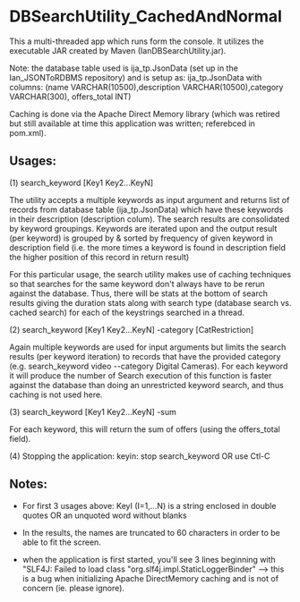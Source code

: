 # DBSearchUtility_CachedAndNormal

This a multi-threaded app which runs form the console.  It utilizes the executable JAR created by Maven (IanDBSearchUtility.jar).

Note: the database table used is ija_tp.JsonData (set up in the Ian_JSONToRDBMS repository) and is setup as: ija_tp.JsonData with columns:
(name VARCHAR(10500),description VARCHAR(10500),category VARCHAR(300), offers_total INT)

Caching is done via the Apache Direct Memory library (which was retired but still available at time this application was written; referebced in pom.xml).

Usages:
-------

(1) search_keyword [Key1 Key2...KeyN] 

The utility accepts a multiple keywords as input argument and returns list of records from database table (ija_tp.JsonData) which have these keywords in their description (description colum).  The search results are consolidated by keyword groupings.  Keywords are iterated upon and the output result (per keyword) is  grouped by & sorted by frequency of given keyword in description field (i.e. the more times a keyword is found in description field the higher position of this record in return result)

For this particular usage, the search utility makes use of caching techniques so that searches for the same keyword don't always have to be rerun against the database.   Thus,  there will be stats at the bottom of search results giving the duration stats along with search type (database search vs. cached search) for each of the keystrings searched in a thread.

(2) search_keyword [Key1 Key2...KeyN] -category [CatRestriction]

Again multiple keywords are used for input arguments but limits the search results (per keyword iteration) to records that have the provided category (e.g. search_keyword video --category Digital Cameras).  For each keyword it will produce the number of  Search execution of this function is faster against the database than doing an unrestricted keyword search, and thus caching is not used here.

(3) search_keyword [Key1 Key2...KeyN] -sum

For each keyword, this will return the sum of offers (using the offers_total field).

(4) Stopping the application:
  keyin:  stop search_keyword 
OR use Ctl-C


Notes:
------

- For first 3 usages above: KeyI (I=1,...N) is a string enclosed in double quotes OR an unquoted word without blanks

- In the results, the names are truncated to 60 characters in order to be able to fit the screen.

-  when the application is first started, you'll see 3 lines beginning with 
"SLF4J: Failed to load class "org.slf4j.impl.StaticLoggerBinder"
--> this is a bug when initializing Apache DirectMemory caching and is not of concern (ie. please ignore).



